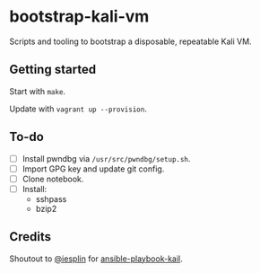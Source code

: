 bootstrap-kali-vm
=================

Scripts and tooling to bootstrap a disposable, repeatable Kali VM.

## Getting started

Start with `make`.

Update with `vagrant up --provision`.

## To-do

- [ ] Install pwndbg via `/usr/src/pwndbg/setup.sh`.
- [ ] Import GPG key and update git config.
- [ ] Clone notebook.
- [ ] Install:
  - sshpass
  - bzip2

## Credits

Shoutout to [@iesplin](https://github.com/iesplin) for
[ansible-playbook-kail](https://github.com/iesplin/ansible-playbook-kali/blob/master/kali-personalize.yml).
